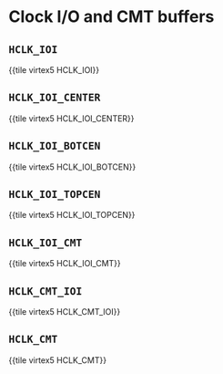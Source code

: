 # Clock I/O and CMT buffers

## `HCLK_IOI`

{{tile virtex5 HCLK_IOI}}


## `HCLK_IOI_CENTER`

{{tile virtex5 HCLK_IOI_CENTER}}


## `HCLK_IOI_BOTCEN`

{{tile virtex5 HCLK_IOI_BOTCEN}}


## `HCLK_IOI_TOPCEN`

{{tile virtex5 HCLK_IOI_TOPCEN}}


## `HCLK_IOI_CMT`

{{tile virtex5 HCLK_IOI_CMT}}


## `HCLK_CMT_IOI`

{{tile virtex5 HCLK_CMT_IOI}}


## `HCLK_CMT`

{{tile virtex5 HCLK_CMT}}